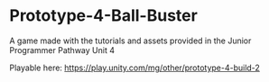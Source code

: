 # Prototype-4-Ball-Buster
 
A game made with the tutorials and assets provided in the Junior Programmer Pathway Unit 4

Playable here:
https://play.unity.com/mg/other/prototype-4-build-2
